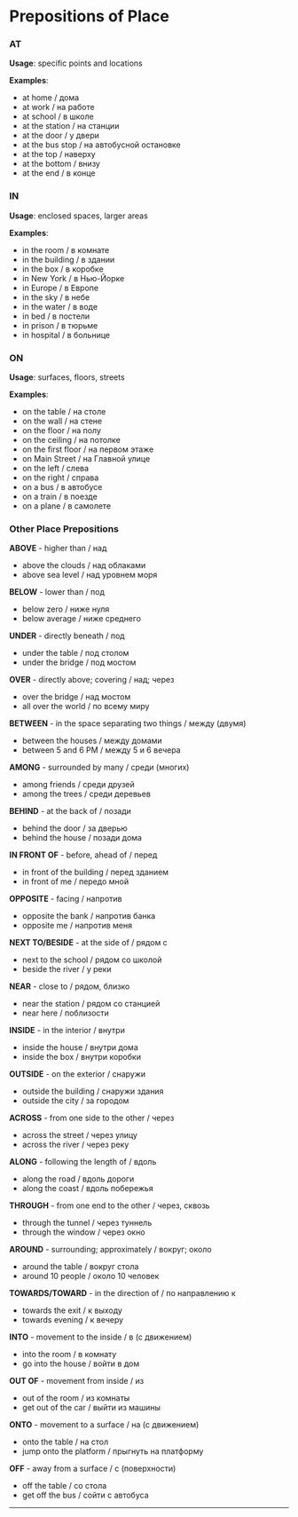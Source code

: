 # Prepositions of Place


### AT
**Usage**: specific points and locations

**Examples**:
- at home / дома
- at work / на работе
- at school / в школе
- at the station / на станции
- at the door / у двери
- at the bus stop / на автобусной остановке
- at the top / наверху
- at the bottom / внизу
- at the end / в конце

### IN
**Usage**: enclosed spaces, larger areas

**Examples**:
- in the room / в комнате
- in the building / в здании
- in the box / в коробке
- in New York / в Нью-Йорке
- in Europe / в Европе
- in the sky / в небе
- in the water / в воде
- in bed / в постели
- in prison / в тюрьме
- in hospital / в больнице

### ON
**Usage**: surfaces, floors, streets

**Examples**:
- on the table / на столе
- on the wall / на стене
- on the floor / на полу
- on the ceiling / на потолке
- on the first floor / на первом этаже
- on Main Street / на Главной улице
- on the left / слева
- on the right / справа
- on a bus / в автобусе
- on a train / в поезде
- on a plane / в самолете

### Other Place Prepositions

**ABOVE** - higher than / над
- above the clouds / над облаками
- above sea level / над уровнем моря

**BELOW** - lower than / под
- below zero / ниже нуля
- below average / ниже среднего

**UNDER** - directly beneath / под
- under the table / под столом
- under the bridge / под мостом

**OVER** - directly above; covering / над; через
- over the bridge / над мостом
- all over the world / по всему миру

**BETWEEN** - in the space separating two things / между (двумя)
- between the houses / между домами
- between 5 and 6 PM / между 5 и 6 вечера

**AMONG** - surrounded by many / среди (многих)
- among friends / среди друзей
- among the trees / среди деревьев

**BEHIND** - at the back of / позади
- behind the door / за дверью
- behind the house / позади дома

**IN FRONT OF** - before, ahead of / перед
- in front of the building / перед зданием
- in front of me / передо мной

**OPPOSITE** - facing / напротив
- opposite the bank / напротив банка
- opposite me / напротив меня

**NEXT TO/BESIDE** - at the side of / рядом с
- next to the school / рядом со школой
- beside the river / у реки

**NEAR** - close to / рядом, близко
- near the station / рядом со станцией
- near here / поблизости

**INSIDE** - in the interior / внутри
- inside the house / внутри дома
- inside the box / внутри коробки

**OUTSIDE** - on the exterior / снаружи
- outside the building / снаружи здания
- outside the city / за городом

**ACROSS** - from one side to the other / через
- across the street / через улицу
- across the river / через реку

**ALONG** - following the length of / вдоль
- along the road / вдоль дороги
- along the coast / вдоль побережья

**THROUGH** - from one end to the other / через, сквозь
- through the tunnel / через туннель
- through the window / через окно

**AROUND** - surrounding; approximately / вокруг; около
- around the table / вокруг стола
- around 10 people / около 10 человек

**TOWARDS/TOWARD** - in the direction of / по направлению к
- towards the exit / к выходу
- towards evening / к вечеру

**INTO** - movement to the inside / в (с движением)
- into the room / в комнату
- go into the house / войти в дом

**OUT OF** - movement from inside / из
- out of the room / из комнаты
- get out of the car / выйти из машины

**ONTO** - movement to a surface / на (с движением)
- onto the table / на стол
- jump onto the platform / прыгнуть на платформу

**OFF** - away from a surface / с (поверхности)
- off the table / со стола
- get off the bus / сойти с автобуса

---
